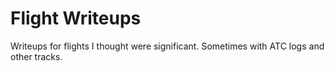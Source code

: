 # Flight Writeups

Writeups for flights I thought were significant. Sometimes with ATC logs and other tracks.
